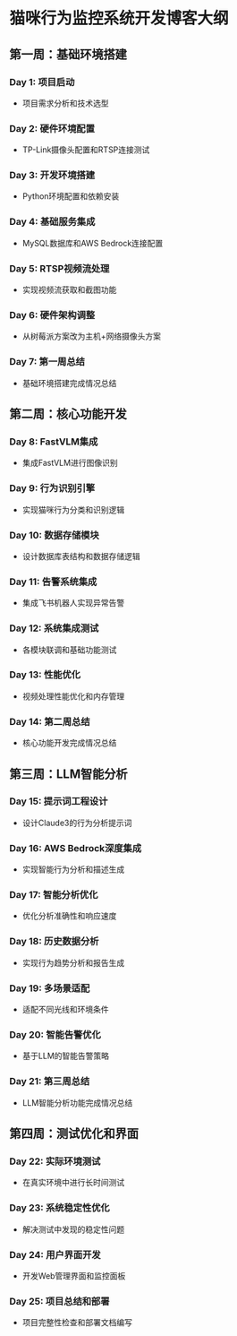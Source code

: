 # 猫咪行为监控系统开发博客大纲

## 第一周：基础环境搭建

### Day 1: 项目启动
- 项目需求分析和技术选型

### Day 2: 硬件环境配置  
- TP-Link摄像头配置和RTSP连接测试

### Day 3: 开发环境搭建
- Python环境配置和依赖安装

### Day 4: 基础服务集成
- MySQL数据库和AWS Bedrock连接配置

### Day 5: RTSP视频流处理
- 实现视频流获取和截图功能

### Day 6: 硬件架构调整
- 从树莓派方案改为主机+网络摄像头方案

### Day 7: 第一周总结
- 基础环境搭建完成情况总结

## 第二周：核心功能开发

### Day 8: FastVLM集成
- 集成FastVLM进行图像识别

### Day 9: 行为识别引擎
- 实现猫咪行为分类和识别逻辑

### Day 10: 数据存储模块
- 设计数据库表结构和数据存储逻辑

### Day 11: 告警系统集成
- 集成飞书机器人实现异常告警

### Day 12: 系统集成测试
- 各模块联调和基础功能测试

### Day 13: 性能优化
- 视频处理性能优化和内存管理

### Day 14: 第二周总结
- 核心功能开发完成情况总结

## 第三周：LLM智能分析

### Day 15: 提示词工程设计
- 设计Claude3的行为分析提示词

### Day 16: AWS Bedrock深度集成
- 实现智能行为分析和描述生成

### Day 17: 智能分析优化
- 优化分析准确性和响应速度

### Day 18: 历史数据分析
- 实现行为趋势分析和报告生成

### Day 19: 多场景适配
- 适配不同光线和环境条件

### Day 20: 智能告警优化
- 基于LLM的智能告警策略

### Day 21: 第三周总结
- LLM智能分析功能完成情况总结

## 第四周：测试优化和界面

### Day 22: 实际环境测试
- 在真实环境中进行长时间测试

### Day 23: 系统稳定性优化
- 解决测试中发现的稳定性问题

### Day 24: 用户界面开发
- 开发Web管理界面和监控面板

### Day 25: 项目总结和部署
- 项目完整性检查和部署文档编写
